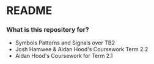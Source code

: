 # README

### What is this repository for?

- Symbols Patterns and Signals over TB2
- Josh Hamwee & Aidan Hood's Coursework Term 2.2
- Aidan Hood's Coursework for Term 2.1


